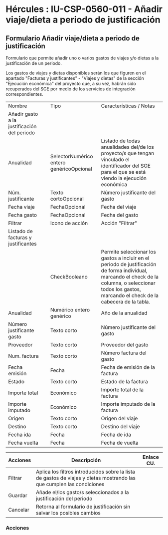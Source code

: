 # Hércules : IU\-CSP\-0560\-011 \- Añadir viaje/dieta a periodo de justificación



## Formulario Añadir viaje/dieta a periodo de justificación

Formulario que permite añadir uno o varios gastos de viajes y/o dietas a la justificación de un periodo.

Los gastos de viajes y dietas disponibles serán los que figuren en el apartado "Facturas y justificantes" \- "Viajes y dietas" de la sección "Ejecución económica" del proyecto que, a su vez, habrán sido recuperados del SGE por medio de los servicios de integración correspondientes. 



|  | | | |
| --- | --- | --- | --- |
| Nombre | | Tipo | Características / Notas |
| Añadir gasto a la justificación del periodo | | | |
| Anualidad | | SelectorNumérico entero genéricoOpcional | Listado de todas anualidades del/de los proyecto/s que tengan vinculado el identificador del SGE para el que se está viendo la ejecución económica |
| Núm. justificante | | Texto cortoOpcional | Número justificante del gasto |
| Fecha viaje | | FechaOpcional | Fecha del viaje |
| Fecha gasto | | FechaOpcional | Fecha del gasto |
| Filtrar | | Icono de acción | Acción "Filtrar" |
| Listado de facturas y justificantes | | | |
|  | | CheckBooleano | Permite seleccionar los gastos a incluir en el periodo de justificación de forma individual, marcando el check de la columna, o seleccionar todos los gastos, marcando el check de la cabecera de la tabla. |
| Anualidad | | Numérico entero genérico | Año de la anualidad |
| Número justificante gasto | | Texto corto | Número justificante del gasto |
| Proveedor | | Texto corto | Proveedor del gasto |
| Num. factura | | Texto corto | Número factura del gasto |
| Fecha emisión | | Fecha | Fecha de emisión de la factura |
| Estado | | Texto corto | Estado de la factura |
| Importe total | | Económico | Importe total de la factura |
| Importe imputado | | Económico | Importe imputado de la factura |
| Origen | | Texto corto | Origen del viaje |
| Destino | | Texto corto | Destino del viaje |
| Fecha ida | | Fecha | Fecha de ida |
| Fecha vuelta | | Fecha | Fecha de vuelta |



| Acciones | Descripción | Enlace CU. |
| --- | --- | --- |
| Filtrar | Aplica los filtros introducidos sobre la lista de gastos de viajes y dietas mostrando las que cumplen las condiciones |  |
| Guardar | Añade el/los gasto/s seleccionados a la justificación del periodo |  |
| Cancelar | Retorna al formulario de justificación sin salvar los posibles cambios |  |

### Acciones

  
  
  
  
  
  





